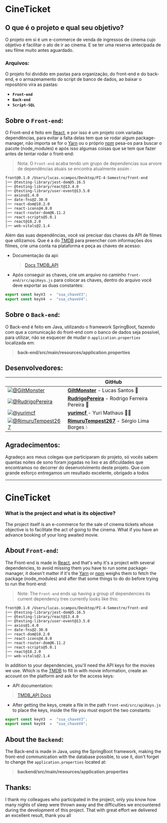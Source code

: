 # CineTicket

## O que é o projeto e qual seu objetivo?

O projeto em si é um e-commerce de venda de ingressos de cinema cujo objetivo é facilitar o ato de ir ao cinema. E se ter uma reserva antecipada de seu filme muito antes aguardado.

### Arquivos:
O projeto foi dividido em pastas para organização, do front-end e do back-end, e o armazenamento do script de banco de dados, ao baixar o repositório vira as pastas:

* **`Front-end`**
* **`Back-end`**
* **`Script-SQL`**

## Sobre o `Front-end`: 
O Front-end é feito em [React](https://react.dev/), e por isso é um projeto com variadas dependências, para evitar a falta delas tem que se rodar algum package-manager, não importa se for o [Yarn](https://yarnpkg.com/) ou o próprio [npm](https://www.npmjs.com/) pesa-os para buscar o pacote (node_modules) e após isso algumas coisas que se tem que fazer antes de tentar rodar o front-end:
>Nota: O `Front-end` acaba tendo um grupo de dependencias sua arvore de dependências atuais se encontra atualmente assim : 

```shell
front@0.1.0 /Users/lucas.scampos/Desktop/PI-4-Semestre/front-end
|── @testing-library/jest-dom@5.16.5
|── @testing-library/react@13.4.0
|── @testing-library/user-event@13.5.0
|── axios@1.4.0
|── date-fns@2.30.0
|── react-dom@18.2.0
|── react-icons@4.8.0
|── react-router-dom@6.11.2
|── react-scripts@5.0.1
|── react@18.2.0
|── web-vitals@2.1.4
```
Além das suas dependências, você vai precisar das chaves da API de filmes que utilizamos. Que é a do [TMDB](https://www.themoviedb.org/) para preencher com informações dos filmes, crie uma conta na plataforma e peça as chaves de acesso:
- Documentação da api:
	> [Docs TMDB_API](https://developer.themoviedb.org/docs)

- Após conseguir as chaves, crie um arquivo no caminho `front-end/src/apiKeys.js` para colocar as chaves, dentro do arquivo você deve exportar as duas constantes:
```js
export const keyV3  =  "sua_chaveV3";
export const keyV4  =  "sua_chaveV4";
```

## Sobre o `Back-end`:
O Back-end é feito em Java, utilizando o framework SpringBoot, fazendo com que a comunicação do front-end com o banco de dados seja possível, para utilizar, não se esquecer de mudar o `application.properties` localizada em:
> **back-end/src/main/resources/application.properties**

## Desenvolvedores:


|          |               **GitHub**             |
|----------------|-----------------------------|
| [![@GiltMonster](https://avatars.githubusercontent.com/u/71074779?s=64&v=4)](https://github.com/GiltMonster)   |      [**GiltMonster**](https://github.com/GiltMonster) - Lucas Santos 🚁
|[![@RudrigoPereira](https://avatars.githubusercontent.com/u/45149332?s=64&v=4)](https://github.com/RudrigoPereira)|[**RudrigoPereira**](https://github.com/RudrigoPereira) -  Rodrigo Ferreira Pereira 🎱
|[![@yurimcf](https://avatars.githubusercontent.com/u/86640514?s=64&v=4)](https://github.com/yurimcf)|[**yurimcf** ](https://github.com/yurimcf) - Yuri Mathaus 🧙‍♂️
[![@RimuruTempest267](https://avatars.githubusercontent.com/u/100353637?s=64&v=4)](https://github.com/RimuruTempest267)| [**RimuruTempest267**](https://github.com/RimuruTempest267) - Sérgio Lima Borges 💧

## Agradecimentos:
Agradeço aos meus colegas que participaram do projeto, só vocês sabem quantas noites de sono foram jogadas no lixo e as dificuldades que encontramos no decorrer do desenvolvimento deste projeto. Que com grande esforço entregamos um resultado excelente, obrigado a todos

----

# CineTicket

### What is the project and what is its objective?

The project itself is an e-commerce for the sale of cinema tickets whose objective is to facilitate the act of going to the cinema. What if you have an advance booking of your long awaited movie.

## About `Front-end`:
The Front-end is made in [React](https://react.dev/), and that's why it's a project with several dependencies, to avoid missing them you have to run some package-manager, it doesn't matter if it's the [Yarn](https://yarnpkg.com/) or [npm](https://www.npmjs.com/) weighs them to fetch the package (node_modules) and after that some things to do do before trying to run the front-end:
>Note: The `Front-end` ends up having a group of dependencies its current dependency tree currently looks like this:
```shell
front@0.1.0 /Users/lucas.scampos/Desktop/PI-4-Semestre/front-end
|── @testing-library/jest-dom@5.16.5
|── @testing-library/react@13.4.0
|── @testing-library/user-event@13.5.0
|── axios@1.4.0
|── date-fns@2.30.0
|── react-dom@18.2.0
|── react-icons@4.8.0
|── react-router-dom@6.11.2
|── react-scripts@5.0.1
|── react@18.2.0
|── web-vitals@2.1.4
```
In addition to your dependencies, you'll need the API keys for the movies we use. Which is the [TMDB](https://www.themoviedb.org/) to fill in with movie information, create an account on the platform and ask for the access keys:
- API documentation:
> [TMDB_API Docs](https://developer.themoviedb.org/docs)

- After getting the keys, create a file in the path `front-end/src/apiKeys.js` to place the keys, inside the file you must export the two constants:

```js
export const keyV3  =  "sua_chaveV3";
export const keyV4  =  "sua_chaveV4";
```

## About the `Backend`:
The Back-end is made in Java, using the SpringBoot framework, making the front-end communication with the database possible, to use it, don't forget to change the `application.properties` located at:
> **backend/src/main/resources/application.properties**

## Thanks:
I thank my colleagues who participated in the project, only you know how many nights of sleep were thrown away and the difficulties we encountered during the development of this project. That with great effort we delivered an excellent result, thank you all
